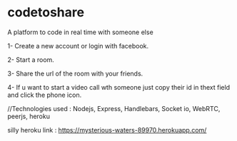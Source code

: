 # codetoshare
A platform to code in real time with someone else

1- Create a new account or login with facebook.

2- Start a room.

3- Share the url of the room with your friends.

4- If u want to start a video call wth someone just copy their id in thext field and click the phone icon.

//Technologies used :
Nodejs, Express, Handlebars, Socket io, WebRTC, peerjs, heroku

silly heroku link : https://mysterious-waters-89970.herokuapp.com/
